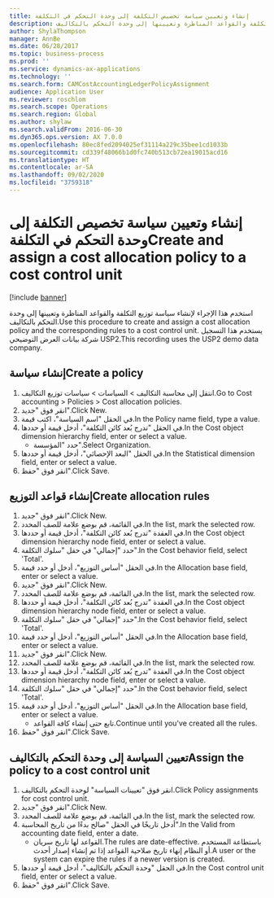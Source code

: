 ```yaml
---
title: إنشاء وتعيين سياسة تخصيص التكلفة إلى وحدة التحكم في التكلفة
description: استخدم هذا الإجراء لإنشاء سياسة توزيع التكلفة‬ والقواعد المناظرة وتعيينها إلى وحدة التحكم بالتكاليف.
author: ShylaThompson
manager: AnnBe
ms.date: 06/28/2017
ms.topic: business-process
ms.prod: ''
ms.service: dynamics-ax-applications
ms.technology: ''
ms.search.form: CAMCostAccountingLedgerPolicyAssignment
audience: Application User
ms.reviewer: roschlom
ms.search.scope: Operations
ms.search.region: Global
ms.author: shylaw
ms.search.validFrom: 2016-06-30
ms.dyn365.ops.version: AX 7.0.0
ms.openlocfilehash: 80ec8fed2094025ef31114a229c35bee1cd1033b
ms.sourcegitcommit: cd339f48066b1d0fc740b513cb72ea19015acd16
ms.translationtype: HT
ms.contentlocale: ar-SA
ms.lasthandoff: 09/02/2020
ms.locfileid: "3759318"
---
```

# <a name="create-and-assign-a-cost-allocation-policy-to-a-cost-control-unit"></a><span data-ttu-id="cc808-103">إنشاء وتعيين سياسة تخصيص التكلفة إلى وحدة التحكم في التكلفة</span><span class="sxs-lookup"><span data-stu-id="cc808-103">Create and assign a cost allocation policy to a cost control unit</span></span>

[!include [banner](../../includes/banner.md)]

<span data-ttu-id="cc808-104">استخدم هذا الإجراء لإنشاء سياسة توزيع التكلفة‬ والقواعد المناظرة وتعيينها إلى وحدة التحكم بالتكاليف.</span><span class="sxs-lookup"><span data-stu-id="cc808-104">Use this procedure to create and assign a cost allocation policy and the corresponding rules to a cost control unit.</span></span> <span data-ttu-id="cc808-105">يستخدم هذا التسجيل شركة بيانات العرض التوضيحي USP2.</span><span class="sxs-lookup"><span data-stu-id="cc808-105">This recording uses the USP2 demo data company.</span></span>


## <a name="create-a-policy"></a><span data-ttu-id="cc808-106">إنشاء سياسة</span><span class="sxs-lookup"><span data-stu-id="cc808-106">Create a policy</span></span>
1. <span data-ttu-id="cc808-107">انتقل إلى محاسبة التكاليف > السياسات > سياسات توزيع التكاليف.</span><span class="sxs-lookup"><span data-stu-id="cc808-107">Go to Cost accounting > Policies > Cost allocation policies.</span></span>
2. <span data-ttu-id="cc808-108">انقر فوق "جديد".</span><span class="sxs-lookup"><span data-stu-id="cc808-108">Click New.</span></span>
3. <span data-ttu-id="cc808-109">في الحقل "اسم السياسة"، اكتب قيمة.</span><span class="sxs-lookup"><span data-stu-id="cc808-109">In the Policy name field, type a value.</span></span>
4. <span data-ttu-id="cc808-110">في الحقل "تدرج بُعد كائن التكلفة‬‬"، أدخل قيمة أو حددها.</span><span class="sxs-lookup"><span data-stu-id="cc808-110">In the Cost object dimension hierarchy field, enter or select a value.</span></span>
    * <span data-ttu-id="cc808-111">حدد "المؤسسة".</span><span class="sxs-lookup"><span data-stu-id="cc808-111">Select Organization.</span></span>  
5. <span data-ttu-id="cc808-112">في الحقل "البعد الإحصائي"، أدخل قيمة أو حددها.</span><span class="sxs-lookup"><span data-stu-id="cc808-112">In the Statistical dimension field, enter or select a value.</span></span>
6. <span data-ttu-id="cc808-113">انقر فوق "حفظ".</span><span class="sxs-lookup"><span data-stu-id="cc808-113">Click Save.</span></span>

## <a name="create-allocation-rules"></a><span data-ttu-id="cc808-114">إنشاء قواعد التوزيع</span><span class="sxs-lookup"><span data-stu-id="cc808-114">Create allocation rules</span></span>
1. <span data-ttu-id="cc808-115">انقر فوق "جديد".</span><span class="sxs-lookup"><span data-stu-id="cc808-115">Click New.</span></span>
2. <span data-ttu-id="cc808-116">في القائمة، قم بوضع علامة للصف المحدد.</span><span class="sxs-lookup"><span data-stu-id="cc808-116">In the list, mark the selected row.</span></span>
3. <span data-ttu-id="cc808-117">في العقدة "تدرج بُعد كائن التكلفة‬‬"، أدخل قيمة أو حددها.</span><span class="sxs-lookup"><span data-stu-id="cc808-117">In the Cost object dimension hierarchy node field, enter or select a value.</span></span>
4. <span data-ttu-id="cc808-118">حدد "إجمالي" في حقل "سلوك التكلفة".</span><span class="sxs-lookup"><span data-stu-id="cc808-118">In the Cost behavior field, select 'Total'.</span></span>
5. <span data-ttu-id="cc808-119">في الحقل "أساس التوزيع"، أدخل أو حدد قيمة.</span><span class="sxs-lookup"><span data-stu-id="cc808-119">In the Allocation base field, enter or select a value.</span></span>
6. <span data-ttu-id="cc808-120">انقر فوق "جديد".</span><span class="sxs-lookup"><span data-stu-id="cc808-120">Click New.</span></span>
7. <span data-ttu-id="cc808-121">في القائمة، قم بوضع علامة للصف المحدد.</span><span class="sxs-lookup"><span data-stu-id="cc808-121">In the list, mark the selected row.</span></span>
8. <span data-ttu-id="cc808-122">في العقدة "تدرج بُعد كائن التكلفة‬‬"، أدخل قيمة أو حددها.</span><span class="sxs-lookup"><span data-stu-id="cc808-122">In the Cost object dimension hierarchy node field, enter or select a value.</span></span>
9. <span data-ttu-id="cc808-123">حدد "إجمالي" في حقل "سلوك التكلفة".</span><span class="sxs-lookup"><span data-stu-id="cc808-123">In the Cost behavior field, select 'Total'.</span></span>
10. <span data-ttu-id="cc808-124">في الحقل "أساس التوزيع"، أدخل أو حدد قيمة.</span><span class="sxs-lookup"><span data-stu-id="cc808-124">In the Allocation base field, enter or select a value.</span></span>
11. <span data-ttu-id="cc808-125">انقر فوق "جديد".</span><span class="sxs-lookup"><span data-stu-id="cc808-125">Click New.</span></span>
12. <span data-ttu-id="cc808-126">في القائمة، قم بوضع علامة للصف المحدد.</span><span class="sxs-lookup"><span data-stu-id="cc808-126">In the list, mark the selected row.</span></span>
13. <span data-ttu-id="cc808-127">في العقدة "تدرج بُعد كائن التكلفة‬‬"، أدخل قيمة أو حددها.</span><span class="sxs-lookup"><span data-stu-id="cc808-127">In the Cost object dimension hierarchy node field, enter or select a value.</span></span>
14. <span data-ttu-id="cc808-128">حدد "إجمالي" في حقل "سلوك التكلفة".</span><span class="sxs-lookup"><span data-stu-id="cc808-128">In the Cost behavior field, select 'Total'.</span></span>
15. <span data-ttu-id="cc808-129">في الحقل "أساس التوزيع"، أدخل أو حدد قيمة.</span><span class="sxs-lookup"><span data-stu-id="cc808-129">In the Allocation base field, enter or select a value.</span></span>
    * <span data-ttu-id="cc808-130">تابع حتى إنشاء كافة القواعد.</span><span class="sxs-lookup"><span data-stu-id="cc808-130">Continue until you've created all the rules.</span></span>  
16. <span data-ttu-id="cc808-131">انقر فوق "حفظ".</span><span class="sxs-lookup"><span data-stu-id="cc808-131">Click Save.</span></span>

## <a name="assign-the-policy-to-a-cost-control-unit"></a><span data-ttu-id="cc808-132">تعيين السياسة إلى وحدة التحكم بالتكاليف</span><span class="sxs-lookup"><span data-stu-id="cc808-132">Assign the policy to a cost control unit</span></span>
1. <span data-ttu-id="cc808-133">انقر فوق "تعيينات السياسة" لوحدة التحكم بالتكاليف.</span><span class="sxs-lookup"><span data-stu-id="cc808-133">Click Policy assignments for cost control unit.</span></span>
2. <span data-ttu-id="cc808-134">انقر فوق "جديد".</span><span class="sxs-lookup"><span data-stu-id="cc808-134">Click New.</span></span>
3. <span data-ttu-id="cc808-135">في القائمة، قم بوضع علامة للصف المحدد.</span><span class="sxs-lookup"><span data-stu-id="cc808-135">In the list, mark the selected row.</span></span>
4. <span data-ttu-id="cc808-136">أدخل تاريخًا في الحقل "صالح بدءًا من تاريخ المحاسبة‬‬".</span><span class="sxs-lookup"><span data-stu-id="cc808-136">In the Valid from accounting date field, enter a date.</span></span>
    * <span data-ttu-id="cc808-137">القواعد لها تاريخ سريان.</span><span class="sxs-lookup"><span data-stu-id="cc808-137">The rules are date-effective.</span></span> <span data-ttu-id="cc808-138">باستطاعة المستخدم أو النظام إنهاء تاريخ صلاحية القواعد إذا تم إنشاء إصدار أحدث.</span><span class="sxs-lookup"><span data-stu-id="cc808-138">A user or the system can expire the rules if a newer version is created.</span></span>  
5. <span data-ttu-id="cc808-139">في الحقل "وحدة التحكم بالتكاليف‬"، أدخل قيمة أو حددها.</span><span class="sxs-lookup"><span data-stu-id="cc808-139">In the Cost control unit field, enter or select a value.</span></span>
6. <span data-ttu-id="cc808-140">انقر فوق "حفظ".</span><span class="sxs-lookup"><span data-stu-id="cc808-140">Click Save.</span></span>

